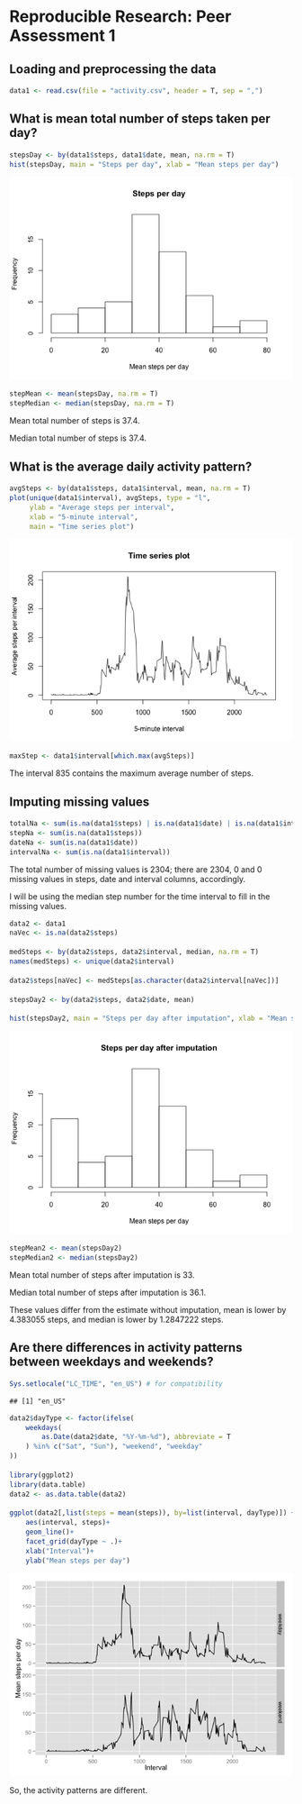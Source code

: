 # Reproducible Research: Peer Assessment 1


## Loading and preprocessing the data

```r
data1 <- read.csv(file = "activity.csv", header = T, sep = ",")
```
## What is mean total number of steps taken per day?

```r
stepsDay <- by(data1$steps, data1$date, mean, na.rm = T)
hist(stepsDay, main = "Steps per day", xlab = "Mean steps per day")
```

![](figure/unnamed-chunk-2-1.png) 

```r
stepMean <- mean(stepsDay, na.rm = T)
stepMedian <- median(stepsDay, na.rm = T)
```
Mean total number of steps is 37.4.

Median total number of steps is 37.4.

## What is the average daily activity pattern?

```r
avgSteps <- by(data1$steps, data1$interval, mean, na.rm = T)
plot(unique(data1$interval), avgSteps, type = "l",
     ylab = "Average steps per interval", 
     xlab = "5-minute interval",
     main = "Time series plot")
```

![](figure/unnamed-chunk-3-1.png) 

```r
maxStep <- data1$interval[which.max(avgSteps)]
```
The interval 835 contains the maximum average number of steps.

## Imputing missing values

```r
totalNa <- sum(is.na(data1$steps) | is.na(data1$date) | is.na(data1$interval))
stepNa <- sum(is.na(data1$steps))
dateNa <- sum(is.na(data1$date))
intervalNa <- sum(is.na(data1$interval))
```
The total number of missing values is 2304; there are 2304, 0
and 0 missing values in steps, date and interval columns, accordingly.

I will be using the median step number for the time interval to fill in the missing 
values.


```r
data2 <- data1
naVec <- is.na(data2$steps)

medSteps <- by(data2$steps, data2$interval, median, na.rm = T)
names(medSteps) <- unique(data2$interval)

data2$steps[naVec] <- medSteps[as.character(data2$interval[naVec])]

stepsDay2 <- by(data2$steps, data2$date, mean)

hist(stepsDay2, main = "Steps per day after imputation", xlab = "Mean steps per day")
```

![](figure/unnamed-chunk-5-1.png) 

```r
stepMean2 <- mean(stepsDay2)
stepMedian2 <- median(stepsDay2)
```
Mean total number of steps after imputation is 33.

Median total number of steps after imputation is 36.1.

These values differ from the estimate without imputation, mean is lower by 
4.383055 steps, and median is lower by 1.2847222 steps.

## Are there differences in activity patterns between weekdays and weekends?

```r
Sys.setlocale("LC_TIME", "en_US") # for compatibility
```

```
## [1] "en_US"
```

```r
data2$dayType <- factor(ifelse(
    weekdays(
        as.Date(data2$date, "%Y-%m-%d"), abbreviate = T
    ) %in% c("Sat", "Sun"), "weekend", "weekday"
))

library(ggplot2)
library(data.table)
data2 <- as.data.table(data2)

ggplot(data2[,list(steps = mean(steps)), by=list(interval, dayType)]) +
    aes(interval, steps)+
    geom_line()+
    facet_grid(dayType ~ .)+
    xlab("Interval")+
    ylab("Mean steps per day")
```

![](figure/unnamed-chunk-6-1.png) 

So, the activity patterns are different.

